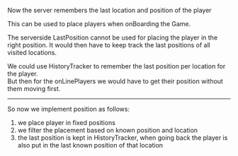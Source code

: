 Now the server remembers the last location and position of the player

This can be used to place players when onBoarding the Game.

The serverside LastPosition cannot be used for placing the player in the right position. It would then have to keep track the last positions of all visited locations.

We could use HistoryTracker to remember the last position per location for the player.    
But then for the onLinePlayers we would have to get their position without them moving first.   


***


So now we implement position as follows:

1. we place player in fixed positions
2. we filter the placement based on known position and location
3. the last position is kept in HistoryTracker, when going back the player is also put in the last known position of that location

